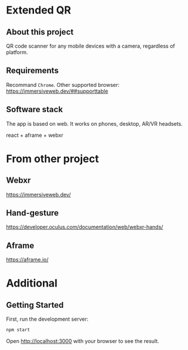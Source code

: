 # Extended QR
## About this project
QR code scanner for any mobile devices with a camera, regardless of platform.

## Requirements
Recommand ```Chrome```. Other supported browser: https://immersiveweb.dev/##supporttable

## Software stack
The app is based on web. It works on phones, desktop, AR/VR headsets.
 
react + aframe + webxr 

# From other project

## Webxr
https://immersiveweb.dev/
## Hand-gesture
https://developer.oculus.com/documentation/web/webxr-hands/
## Aframe
https://aframe.io/

# Additional
## Getting Started

First, run the development server:

```bash
npm start
```

Open [http://localhost:3000](http://localhost:3000) with your browser to see the result.